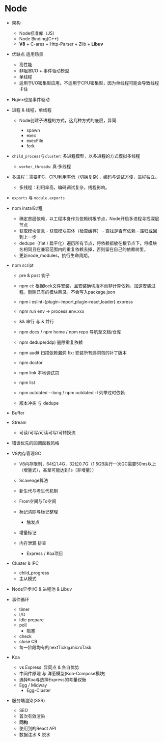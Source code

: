 # Node

- 架构
  - Node标准库（JS）
  - Node Binding(C++)
  - **V8** + C-ares + Http-Parser + Zlib + **Libuv**

- 优缺点 适用场景

  - 高性能
  - 非阻塞I/O + 事件驱动模型
  - 单线程
  - 适用于I/O密集型应用，不适用于CPU密集型，因为单线程可能会导致线程卡住

- Nginx也是事件驱动

- 进程 & 线程，单线程

  - Node创建子进程的方式，这几种方式的底层，异同

    - spawn
    - exec
    - execFile
    - fork
- `child_process`与`cluster`: 多进程模型，以多进程的方式模拟多线程
  - `worker_threads`: 真·多线程
- 多进程：需要IPC，CPU利用率低（切换复杂），编码与调试方便，进程独立。
  - 多线程：利用率高，编码调试复杂，线程影响。

- `exports` 与 `module.exports`

- npm install过程

  - 确定首层依赖，以工程本身作为依赖树根节点，Node开启多进程寻找深层节点
  - 获取模块信息 - 获取模块实体（检查缓存） - 查找是否有依赖 - 递归或回到上一步
  - dedupe（flat / 扁平化）遍历所有节点，将依赖都放在根节点下，将模块名相同且在兼容范围内的重复依赖去掉，否则留在自己的依赖树里。
  - 更新node_modules，执行生命周期。

- npm script
  - pre & post 钩子
  - npm ci: 根据lock文件安装，且安装确切版本而非计算依赖，加速安装过程。删除已有的模块目录。不会写入package.json
  - npm i eslint-{plugin-import,plugin-react,loader} express
  - npm run env -> process.env.xxx
  - && 串行 与 & 并行
  - npm docs / npm home / npm repo  导航至文档/仓库
  - npm dedupe(ddp) 删除重复依赖
  - npm audit 扫描依赖漏洞 fix: 安装所有漏洞包的补丁版本
  - npm doctor
  - npm link 本地调试包
  - npm list
  - npm outdated --long / npm outdated -l 列举过时依赖

  - 版本冲突 与 dedupe
  
- Buffer

- Stream

  - 可读/可写/可读可写/可转换流
  
- 错误优先的回调函数风格

- V8内存管理GC

  - V8内存限制，64位1.4G，32位0.7G（1.5GB执行一次GC需要50ms以上（增量式），甚至可能达到1s（非增量））
  - Scavenge算法

  - 新生代与老生代机制
  - From空间与To空间
  - 标记清除与标记整理
    - 触发点
  - 增量标记
  - 内存泄漏 排查
    - Express / Koa项目

- Cluster & IPC

  - child_progress
  - 主从模式
  
- Node异步I/O & 进程池 & Libuv

- 事件循环

  - timer
  - I/O
  - Idle prepare
  - poll
    - 阻塞
  - check
  - close CB
  - 每一阶段均有的nextTick与microTask
  
- Koa

  - vs Express: 异同点 & 各自优势
  - 中间件原理 与 洋葱模型(Koa-Compose模块)
  - 选择Koa与选择Express的考量权衡
  - Egg / Midway
    - Egg-Cluster
  
- 服务端渲染(SSR)

  - SEO
  - 首次有效渲染
  - **同构**
  - 使用到的React API
  - 数据注水 & 脱水

